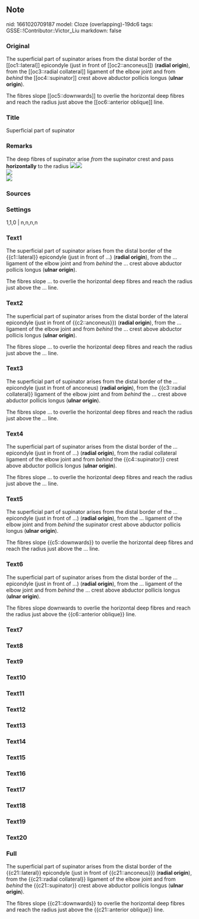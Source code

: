 ## Note
nid: 1661020709187
model: Cloze (overlapping)-19dc6
tags: GSSE::!Contributor::Victor_Liu
markdown: false

### Original
The superficial part of supinator arises from the distal border of
the [[oc1::lateral]] epicondyle (just in front of
[[oc2::anconeus]]) (<b>radial origin</b>), from the [[oc3::radial
collateral]] ligament of the elbow joint and from <i>behind</i> the
[[oc4::supinator]] crest above abductor pollicis longus (<b>ulnar
origin</b>).
<div>
  <div>
    The fibres slope [[oc5::downwards]] to overlie the horizontal
    deep fibres and reach the radius just above the [[oc6::anterior
    oblique]] line.
  </div>
</div>

### Title
Superficial part of supinator

### Remarks
<div>The deep fibres of supinator arise <i>from</i> the supinator
crest and pass <b>horizontally</b> to the radius <img src= 
"paste-9eb3b6e5e8c875aabc220f83ad2048ca7c8523ea.jpg"><img src= 
"paste-52044aba415784c7e2ce22c971f0c76c1eb9031c.jpg"></div>
<div><img src=
"paste-98a66abc7edec155bb4081634755f477c48f90fb.jpg"></div>
<div><img src=
"paste-26cc784da1519894ab7d825aac0d51faf9e849c6.jpg"></div>

### Sources


### Settings
1,1,0 | n,n,n,n

### Text1
The superficial part of supinator arises from the distal border of
the {{c1::lateral}} epicondyle (just in front of ...) (<b>radial
origin</b>), from the ... ligament of the elbow joint and from
<i>behind</i> the ... crest above abductor pollicis longus
(<b>ulnar origin</b>).
<div>
  <div>
    The fibres slope ... to overlie the horizontal deep fibres and
    reach the radius just above the ... line.
  </div>
</div>

### Text2
The superficial part of supinator arises from the distal border of
the lateral epicondyle (just in front of {{c2::anconeus}})
(<b>radial origin</b>), from the ... ligament of the elbow joint
and from <i>behind</i> the ... crest above abductor pollicis longus
(<b>ulnar origin</b>).
<div>
  <div>
    The fibres slope ... to overlie the horizontal deep fibres and
    reach the radius just above the ... line.
  </div>
</div>

### Text3
The superficial part of supinator arises from the distal border of
the ... epicondyle (just in front of anconeus) (<b>radial
origin</b>), from the {{c3::radial collateral}} ligament of the
elbow joint and from <i>behind</i> the ... crest above abductor
pollicis longus (<b>ulnar origin</b>).
<div>
  <div>
    The fibres slope ... to overlie the horizontal deep fibres and
    reach the radius just above the ... line.
  </div>
</div>

### Text4
The superficial part of supinator arises from the distal border of
the ... epicondyle (just in front of ...) (<b>radial origin</b>),
from the radial collateral ligament of the elbow joint and from
<i>behind</i> the {{c4::supinator}} crest above abductor pollicis
longus (<b>ulnar origin</b>).
<div>
  <div>
    The fibres slope ... to overlie the horizontal deep fibres and
    reach the radius just above the ... line.
  </div>
</div>

### Text5
The superficial part of supinator arises from the distal border of
the ... epicondyle (just in front of ...) (<b>radial origin</b>),
from the ... ligament of the elbow joint and from <i>behind</i> the
supinator crest above abductor pollicis longus (<b>ulnar
origin</b>).
<div>
  <div>
    The fibres slope {{c5::downwards}} to overlie the horizontal
    deep fibres and reach the radius just above the ... line.
  </div>
</div>

### Text6
The superficial part of supinator arises from the distal border of
the ... epicondyle (just in front of ...) (<b>radial origin</b>),
from the ... ligament of the elbow joint and from <i>behind</i> the
... crest above abductor pollicis longus (<b>ulnar origin</b>).
<div>
  <div>
    The fibres slope downwards to overlie the horizontal deep
    fibres and reach the radius just above the {{c6::anterior
    oblique}} line.
  </div>
</div>

### Text7


### Text8


### Text9


### Text10


### Text11


### Text12


### Text13


### Text14


### Text15


### Text16


### Text17


### Text18


### Text19


### Text20


### Full
The superficial part of supinator arises from the distal border of
the {{c21::lateral}} epicondyle (just in front of
{{c21::anconeus}}) (<b>radial origin</b>), from the {{c21::radial
collateral}} ligament of the elbow joint and from <i>behind</i> the
{{c21::supinator}} crest above abductor pollicis longus (<b>ulnar
origin</b>).
<div>
  <div>
    The fibres slope {{c21::downwards}} to overlie the horizontal
    deep fibres and reach the radius just above the {{c21::anterior
    oblique}} line.
  </div>
</div>
